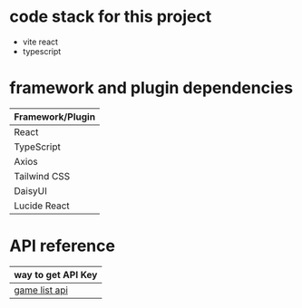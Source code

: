 # code stack for this project

- vite react 
- typescript

# framework and plugin dependencies

| Framework/Plugin       |
|------------------------|
| React                  |
| TypeScript             |
| Axios                  |
| Tailwind CSS           |
| DaisyUI                |
| Lucide React           |

# API reference

| way to get API Key     |
|------------------------|
|[game list api](https://api.rawg.io/)|





